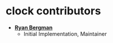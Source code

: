 # clock contributors

* **[Ryan Bergman](https://github.com/ryber)**
  * Initial Implementation, Maintainer
